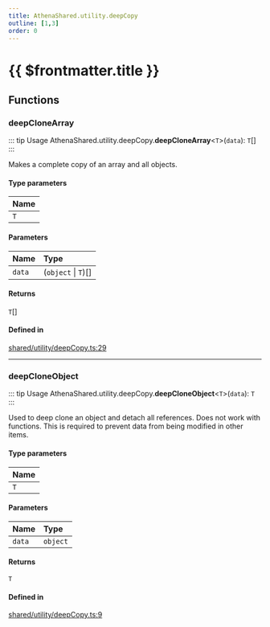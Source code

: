 ```yaml
---
title: AthenaShared.utility.deepCopy
outline: [1,3]
order: 0
---
```


# {{ $frontmatter.title }}


## Functions

### deepCloneArray

::: tip Usage
AthenaShared.utility.deepCopy.**deepCloneArray**<`T`\>(`data`): `T`[]
:::

Makes a complete copy of an array and all objects.

#### Type parameters

| Name |
| :------ |
| `T` |

#### Parameters

| Name | Type |
| :------ | :------ |
| `data` | (`object` \| `T`)[] |

#### Returns

`T`[]

#### Defined in

[shared/utility/deepCopy.ts:29](https://github.com/Stuyk/altv-athena/blob/fd05e62/src/core/shared/utility/deepCopy.ts#L29)

___

### deepCloneObject

::: tip Usage
AthenaShared.utility.deepCopy.**deepCloneObject**<`T`\>(`data`): `T`
:::

Used to deep clone an object and detach all references.
Does not work with functions.
This is required to prevent data from being modified in other items.

#### Type parameters

| Name |
| :------ |
| `T` |

#### Parameters

| Name | Type |
| :------ | :------ |
| `data` | `object` |

#### Returns

`T`

#### Defined in

[shared/utility/deepCopy.ts:9](https://github.com/Stuyk/altv-athena/blob/fd05e62/src/core/shared/utility/deepCopy.ts#L9)
